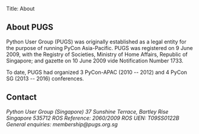 Title: About

## About PUGS

Python User Group (PUGS) was originally established as a legal entity for the
purpose of running PyCon Asia-Pacific. PUGS was registered on 9 June 2009, with
the Registry of Societies, Ministry of Home Affairs, Republic of Singapore; and
gazette on 10 June 2009 vide Notification Number 1733.

To date, PUGS had organized 3 PyCon-APAC (2010 -- 2012) and
4 PyCon SG (2013 -- 2016) conferences.

## Contact

<address>
Python User Group (Singapore)  
37 Sunshine Terrace, Bartley Rise  
Singapore 535712  
ROS Reference: 2060/2009  
ROS UEN: T09SS0122B  
General enquiries: membership@pugs.org.sg
</address>
